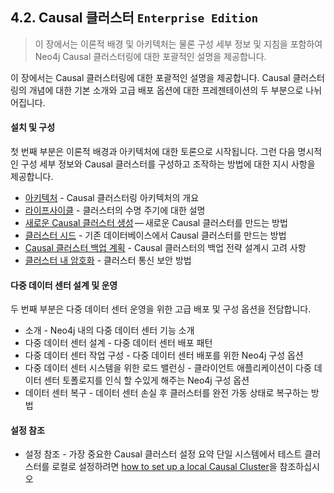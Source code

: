 ## 4.2. Causal 클러스터 `Enterprise Edition`
> 이 장에서는 이론적 배경 및 아키텍처는 물론 구성 세부 정보 및 지침을 포함하여 Neo4j Causal 클러스터링에 대한 포괄적인 설명을 제공합니다.

이 장에서는 Causal 클러스터링에 대한 포괄적인 설명을 제공합니다. Causal 클러스터링의 개념에 대한 기본 소개와 고급 배포 옵션에 대한 프레젠테이션의 두 부분으로 나뉘어집니다.

#### 설치 및 구성
첫 번째 부분은 이론적 배경과 아키텍처에 대한 토론으로 시작됩니다. 그런 다음 명시적인 구성 세부 정보와 Causal 클러스터를 구성하고 조작하는 방법에 대한 지시 사항을 제공합니다.
* [아키텍처](https://neo4j.com/docs/operations-manual/3.3/clustering/causal-clustering/introduction/) - Causal 클러스터링 아키텍처의 개요
* [라이프사이클](https://neo4j.com/docs/operations-manual/3.3/clustering/causal-clustering/lifecycle/) - 클러스터의 수명 주기에 대한 설명
* [새로운 Causal 클러스터 생성]() — 새로운 Causal 클러스터를 만드는 방법
* [클러스터 시드]() - 기존 데이터베이스에서 Causal 클러스터를 만드는 방법
* [Causal 클러스터 백업 계획]() - Causal 클러스터의 백업 전략 설계시 고려 사항
* [클러스터 내 암호화]() - 클러스터 통신 보안 방법

#### 다중 데이터 센터 설계 및 운영
두 번째 부분은 다중 데이터 센터 운영을 위한 고급 배포 및 구성 옵션을 전담합니다.
* 소개 - Neo4j 내의 다중 데이터 센터 기능 소개
* 다중 데이터 센터 설계 - 다중 데이터 센터 배포 패턴
* 다중 데이터 센터 작업 구성 - 다중 데이터 센터 배포를 위한 Neo4j 구성 옵션
* 다중 데이터 센터 시스템을 위한 로드 밸런싱 - 클라이언트 애플리케이션이 다중 데이터 센터 토폴로지를 인식 할 수있게 해주는 Neo4j 구성 옵션
* 데이터 센터 복구 - 데이터 센터 손실 후 클러스터를 완전 가동 상태로 복구하는 방법

#### 설정 참조
* 설정 참조 - 가장 중요한 Causal 클러스터 설정 요약
단일 시스템에서 테스트 클러스터를 로컬로 설정하려면 [how to set up a local Causal Cluster](https://neo4j.com/docs/operations-manual/3.3/tutorial/local-causal-cluster/)을 참조하십시오

